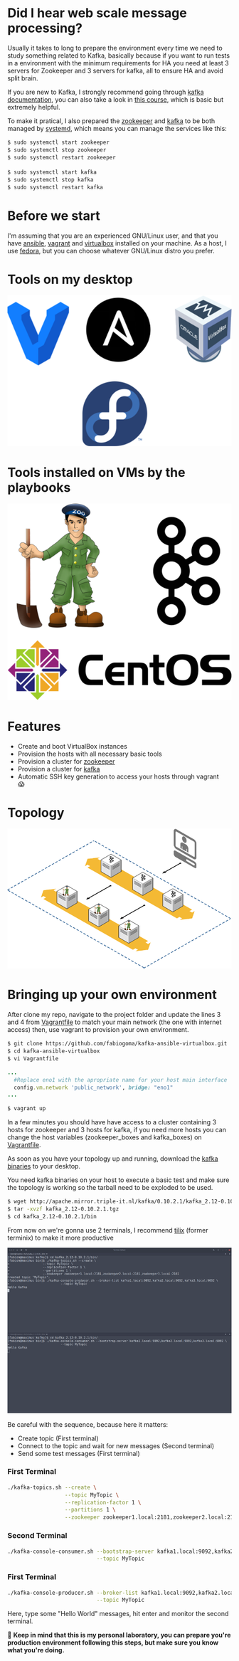 # Did I hear web scale message processing?
Usually it takes to long to prepare the environment every time we need to study something related to Kafka, basically because if you want to run tests in a environment with the minimum requirements for HA you need at least 3 servers for Zookeeper and 3 servers for kafka, all to ensure HA and avoid split brain.

If you are new to Kafka, I strongly recommend going through [kafka documentation](https://kafka.apache.org/documentation/), you can also take a look in [this course](https://www.youtube.com/watch?v=gg-VwXSRnmg&list=PLkz1SCf5iB4enAR00Z46JwY9GGkaS2NON), which is basic but extremely helpful.

To make it pratical, I also prepared the [zookeeper](https://zookeeper.apache.org/) and [kafka](https://kafka.apache.org/) to be both managed by [systemd](https://www.freedesktop.org/wiki/Software/systemd/), which means you can manage the services like this:
```bash
$ sudo systemctl start zookeeper
$ sudo systemctl stop zookeeper
$ sudo systemctl restart zookeeper

$ sudo systemctl start kafka
$ sudo systemctl stop kafka
$ sudo systemctl restart kafka
```

# Before we start
I'm assuming that you are an experienced GNU/Linux user, and that you have [ansible](https://www.ansible.com/), [vagrant](https://www.vagrantup.com/) and [virtualbox](https://www.virtualbox.org/) installed on your machine. As a host, I use [fedora](https://getfedora.org/), but you can choose whatever GNU/Linux distro you prefer.

# Tools on my desktop
<p align="center">
  <img src="images/desktop-tools.png">
</p>

# Tools installed on VMs by the playbooks
<p align="center">
  <img src="images/vms-tools.png">
</p>

# Features
* Create and boot VirtualBox instances
* Provision the hosts with all necessary basic tools
* Provision a cluster for [zookeeper](https://zookeeper.apache.org/)
* Provision a cluster for [kafka](https://kafka.apache.org/)
* Automatic SSH key generation to access your hosts through vagrant  
:scream:

# Topology
<p align="center">
  <img src="images/topology.png">
</p>

# Bringing up your own environment
After clone my repo, navigate to the project folder and update the lines 3 and 4 from [Vagrantfile](Vagrantfile) to match your main network (the one with internet access) then, use vagrant to provision your own environment.  

```bash
$ git clone https://github.com/fabiogoma/kafka-ansible-virtualbox.git
$ cd kafka-ansible-virtualbox
$ vi Vagrantfile
```
```ruby
...
  #Replace eno1 with the apropriate name for your host main interface
  config.vm.network 'public_network', bridge: "eno1"
...
```
```bash
$ vagrant up
```

In a few minutes you should have have access to a cluster containing 3 hosts for zookeeper and 3 hosts for kafka, if you need more hosts you can change the host variables (zookeeper_boxes and kafka_boxes) on [Vagrantfile](Vagrantfile).

As soon as you have your topology up and running, download the [kafka binaries](http://apache.mirror.triple-it.nl/kafka/0.10.2.1/kafka_2.12-0.10.2.1.tgz) to your desktop. 

You need kafka binaries on your host to execute a basic test and make sure the topology is working so the tarball need to be exploded to be used.

```bash
$ wget http://apache.mirror.triple-it.nl/kafka/0.10.2.1/kafka_2.12-0.10.2.1.tgz
$ tar -xvzf kafka_2.12-0.10.2.1.tgz
$ cd kafka_2.12-0.10.2.1/bin
```

From now on we're gonna use 2 terminals, I recommend [tilix](https://github.com/gnunn1/tilix) (former terminix) to make it more productive

<p align="center">
  <img src="images/kafka-test.png">
</p>

Be careful with the sequence, because here it matters:
* Create topic (First terminal)
* Connect to the topic and wait for new messages (Second terminal)
* Send some test messages (First terminal)  

### First Terminal
```bash
./kafka-topics.sh --create \
                  --topic MyTopic \
                  --replication-factor 1 \
                  --partitions 1 \
                  --zookeeper zookeeper1.local:2181,zookeeper2.local:2181,zookeeper3.local:2181  
```
### Second Terminal
```bash
./kafka-console-consumer.sh --bootstrap-server kafka1.local:9092,kafka2.local:9092,kafka3.local:9092 \
                            --topic MyTopic
```
### First Terminal
```bash
./kafka-console-producer.sh --broker-list kafka1.local:9092,kafka2.local:9092,kafka3.local:9092 \
                            --topic MyTopic
```
Here, type some "Hello World" messages, hit enter and monitor the second terminal.

:orange_book: **Keep in mind that this is my personal laboratory, you can prepare you're production environment following this steps, but make sure you know what you're doing.**
